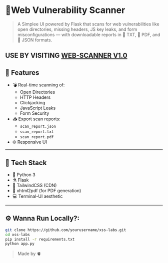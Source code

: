 # 🧠Web Vulnerability Scanner 
>A Simplee UI powered by Flask that scans for web vulnerabilities like open directories, missing headers, JS key leaks, and form misconfigurations — with downloadable reports in 📝 TXT, 📄 PDF, and 🧾 JSON formats.

**USE BY VISITING [WEB-SCANNER V1.0](https://website-scanner-fsid.onrender.com/)**
---

## 🚀 Features

- 💣 Real-time scanning of:
  - Open Directories
  - HTTP Headers
  - Clickjacking
  - JavaScript Leaks
  - Form Security
- 📥 Export scan reports:
  - `scan_report.json`
  - `scan_report.txt`
  - `scan_report.pdf`
- 🌐 Responsive UI

---

## 🧩 Tech Stack

- 🐍 Python 3
- ⚗️ Flask
- 💄 TailwindCSS (CDN)
- 📄 xhtml2pdf (for PDF generation)
- 💻 Terminal-UI aesthetic

---

## ⚙️ Wanna Run Locally?:

```bash
git clone https://github.com/yourusername/xss-labs.git
cd xss-labs
pip install -r requirements.txt
python app.py
```

>Made by 🫀

